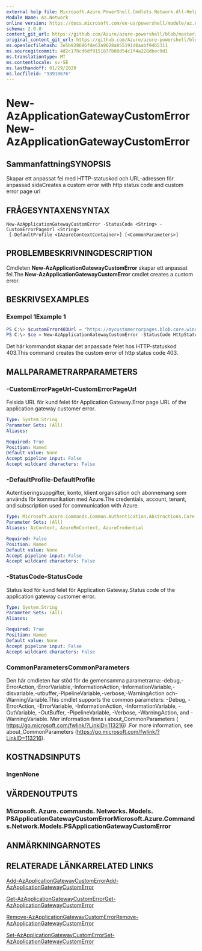 ```yaml
---
external help file: Microsoft.Azure.PowerShell.Cmdlets.Network.dll-Help.xml
Module Name: Az.Network
online version: https://docs.microsoft.com/en-us/powershell/module/az.network/new-azapplicationgatewaycustomerror
schema: 2.0.0
content_git_url: https://github.com/Azure/azure-powershell/blob/master/src/Network/Network/help/New-AzApplicationGatewayCustomError.md
original_content_git_url: https://github.com/Azure/azure-powershell/blob/master/src/Network/Network/help/New-AzApplicationGatewayCustomError.md
ms.openlocfilehash: 3e5b928696fde62a9628a055191d0aabf94b5311
ms.sourcegitcommit: 4d2c178cd6df9151877b08d54c1f4a228dbec9d1
ms.translationtype: MT
ms.contentlocale: sv-SE
ms.lasthandoff: 01/29/2020
ms.locfileid: "93918676"
---
```

# <span data-ttu-id="e6fe8-101">New-AzApplicationGatewayCustomError</span><span class="sxs-lookup"><span data-stu-id="e6fe8-101">New-AzApplicationGatewayCustomError</span></span>

## <span data-ttu-id="e6fe8-102">Sammanfattning</span><span class="sxs-lookup"><span data-stu-id="e6fe8-102">SYNOPSIS</span></span>
<span data-ttu-id="e6fe8-103">Skapar ett anpassat fel med HTTP-statuskod och URL-adressen för anpassad sida</span><span class="sxs-lookup"><span data-stu-id="e6fe8-103">Creates a custom error with http status code and custom error page url</span></span> 

## <span data-ttu-id="e6fe8-104">FRÅGESYNTAXEN</span><span class="sxs-lookup"><span data-stu-id="e6fe8-104">SYNTAX</span></span>

```
New-AzApplicationGatewayCustomError -StatusCode <String> -CustomErrorPageUrl <String>
 [-DefaultProfile <IAzureContextContainer>] [<CommonParameters>]
```

## <span data-ttu-id="e6fe8-105">PROBLEMBESKRIVNING</span><span class="sxs-lookup"><span data-stu-id="e6fe8-105">DESCRIPTION</span></span>
<span data-ttu-id="e6fe8-106">Cmdleten **New-AzApplicationGatewayCustomError** skapar ett anpassat fel.</span><span class="sxs-lookup"><span data-stu-id="e6fe8-106">The **New-AzApplicationGatewayCustomError** cmdlet creates a custom error.</span></span>

## <span data-ttu-id="e6fe8-107">BESKRIVS</span><span class="sxs-lookup"><span data-stu-id="e6fe8-107">EXAMPLES</span></span>

### <span data-ttu-id="e6fe8-108">Exempel 1</span><span class="sxs-lookup"><span data-stu-id="e6fe8-108">Example 1</span></span>
```powershell
PS C:\> $customError403Url = "https://mycustomerrorpages.blob.core.windows.net/errorpages/403-another.htm"
PS C:\> $ce = New-AzApplicationGatewayCustomError -StatusCode HttpStatus403 -CustomErrorPageUrl $customError403Url
```

<span data-ttu-id="e6fe8-109">Det här kommandot skapar det anpassade felet hos HTTP-statuskod 403.</span><span class="sxs-lookup"><span data-stu-id="e6fe8-109">This command creates the custom error of http status code 403.</span></span>

## <span data-ttu-id="e6fe8-110">MALLPARAMETRAR</span><span class="sxs-lookup"><span data-stu-id="e6fe8-110">PARAMETERS</span></span>

### <span data-ttu-id="e6fe8-111">-CustomErrorPageUrl</span><span class="sxs-lookup"><span data-stu-id="e6fe8-111">-CustomErrorPageUrl</span></span>
<span data-ttu-id="e6fe8-112">Felsida URL för kund felet för Application Gateway.</span><span class="sxs-lookup"><span data-stu-id="e6fe8-112">Error page URL of the application gateway customer error.</span></span>

```yaml
Type: System.String
Parameter Sets: (All)
Aliases:

Required: True
Position: Named
Default value: None
Accept pipeline input: False
Accept wildcard characters: False
```

### <span data-ttu-id="e6fe8-113">-DefaultProfile</span><span class="sxs-lookup"><span data-stu-id="e6fe8-113">-DefaultProfile</span></span>
<span data-ttu-id="e6fe8-114">Autentiseringsuppgifter, konto, klient organisation och abonnemang som används för kommunikation med Azure.</span><span class="sxs-lookup"><span data-stu-id="e6fe8-114">The credentials, account, tenant, and subscription used for communication with Azure.</span></span>

```yaml
Type: Microsoft.Azure.Commands.Common.Authentication.Abstractions.Core.IAzureContextContainer
Parameter Sets: (All)
Aliases: AzContext, AzureRmContext, AzureCredential

Required: False
Position: Named
Default value: None
Accept pipeline input: False
Accept wildcard characters: False
```

### <span data-ttu-id="e6fe8-115">-StatusCode</span><span class="sxs-lookup"><span data-stu-id="e6fe8-115">-StatusCode</span></span>
<span data-ttu-id="e6fe8-116">Status kod för kund felet för Application Gateway.</span><span class="sxs-lookup"><span data-stu-id="e6fe8-116">Status code of the application gateway customer error.</span></span>

```yaml
Type: System.String
Parameter Sets: (All)
Aliases:

Required: True
Position: Named
Default value: None
Accept pipeline input: False
Accept wildcard characters: False
```

### <span data-ttu-id="e6fe8-117">CommonParameters</span><span class="sxs-lookup"><span data-stu-id="e6fe8-117">CommonParameters</span></span>
<span data-ttu-id="e6fe8-118">Den här cmdleten har stöd för de gemensamma parametrarna:-debug,-ErrorAction,-ErrorVariable,-InformationAction,-InformationVariable,-disvariable,-utbuffer,-PipelineVariable,-verbose,-WarningAction och-WarningVariable.</span><span class="sxs-lookup"><span data-stu-id="e6fe8-118">This cmdlet supports the common parameters: -Debug, -ErrorAction, -ErrorVariable, -InformationAction, -InformationVariable, -OutVariable, -OutBuffer, -PipelineVariable, -Verbose, -WarningAction, and -WarningVariable.</span></span> <span data-ttu-id="e6fe8-119">Mer information finns i about_CommonParameters ( https://go.microsoft.com/fwlink/?LinkID=113216) .</span><span class="sxs-lookup"><span data-stu-id="e6fe8-119">For more information, see about_CommonParameters (https://go.microsoft.com/fwlink/?LinkID=113216).</span></span>

## <span data-ttu-id="e6fe8-120">KOSTNADS</span><span class="sxs-lookup"><span data-stu-id="e6fe8-120">INPUTS</span></span>

### <span data-ttu-id="e6fe8-121">Ingen</span><span class="sxs-lookup"><span data-stu-id="e6fe8-121">None</span></span>

## <span data-ttu-id="e6fe8-122">VÄRDEN</span><span class="sxs-lookup"><span data-stu-id="e6fe8-122">OUTPUTS</span></span>

### <span data-ttu-id="e6fe8-123">Microsoft. Azure. commands. Networks. Models. PSApplicationGatewayCustomError</span><span class="sxs-lookup"><span data-stu-id="e6fe8-123">Microsoft.Azure.Commands.Network.Models.PSApplicationGatewayCustomError</span></span>

## <span data-ttu-id="e6fe8-124">ANMÄRKNINGAR</span><span class="sxs-lookup"><span data-stu-id="e6fe8-124">NOTES</span></span>

## <span data-ttu-id="e6fe8-125">RELATERADE LÄNKAR</span><span class="sxs-lookup"><span data-stu-id="e6fe8-125">RELATED LINKS</span></span>

[<span data-ttu-id="e6fe8-126">Add-AzApplicationGatewayCustomError</span><span class="sxs-lookup"><span data-stu-id="e6fe8-126">Add-AzApplicationGatewayCustomError</span></span>](./Add-AzApplicationGatewayCustomError.md)

[<span data-ttu-id="e6fe8-127">Get-AzApplicationGatewayCustomError</span><span class="sxs-lookup"><span data-stu-id="e6fe8-127">Get-AzApplicationGatewayCustomError</span></span>](./Get-AzApplicationGatewayCustomError.md)

[<span data-ttu-id="e6fe8-128">Remove-AzApplicationGatewayCustomError</span><span class="sxs-lookup"><span data-stu-id="e6fe8-128">Remove-AzApplicationGatewayCustomError</span></span>](./Remove-AzApplicationGatewayCustomError.md)

[<span data-ttu-id="e6fe8-129">Set-AzApplicationGatewayCustomError</span><span class="sxs-lookup"><span data-stu-id="e6fe8-129">Set-AzApplicationGatewayCustomError</span></span>](./Set-AzApplicationGatewayCustomError.md)
